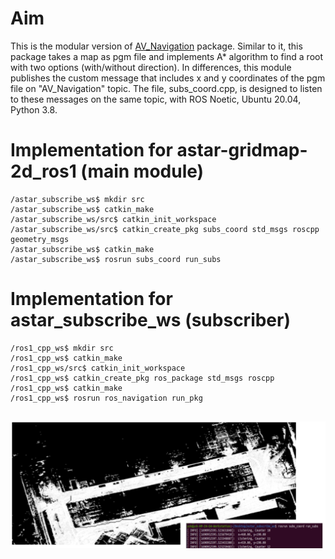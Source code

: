 # Aim
This is the modular version of [AV_Navigation](https://github.com/Yigit-Kuyu/AV_Navigation) package. Similar to it, this package takes a map as pgm file and implements A* algorithm to find a root with two options (with/without direction). In differences, this module publishes the custom message that includes x and y coordinates of the pgm file on "AV_Navigation" topic. The file, subs_coord.cpp, is designed to listen to these messages on the same topic, with ROS Noetic, Ubuntu 20.04, Python 3.8.

# Implementation for astar-gridmap-2d_ros1 (main module)
  ```
/astar_subscribe_ws$ mkdir src
/astar_subscribe_ws$ catkin_make
/astar_subscribe_ws/src$ catkin_init_workspace
/astar_subscribe_ws/src$ catkin_create_pkg subs_coord std_msgs roscpp geometry_msgs
/astar_subscribe_ws$ catkin_make
/astar_subscribe_ws$ rosrun subs_coord run_subs 

  ```
# Implementation for astar_subscribe_ws (subscriber)
  ```
/ros1_cpp_ws$ mkdir src
/ros1_cpp_ws$ catkin_make
/ros1_cpp_ws/src$ catkin_init_workspace
/ros1_cpp_ws$ catkin_create_pkg ros_package std_msgs roscpp
/ros1_cpp_ws$ catkin_make
/ros1_cpp_ws$ rosrun ros_navigation run_pkg 


  ```

![AV_Module](https://github.com/Yigit-Kuyu/AV_Navigation_Module/blob/main/Module.PNG)

